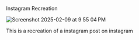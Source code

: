 Instagram Recreation


![Screenshot 2025-02-09 at 9 55 04 PM](https://github.com/user-attachments/assets/54a71142-de99-428a-8e30-6d7c83ce0423)

This is a recreation of a instagram post on instagram
